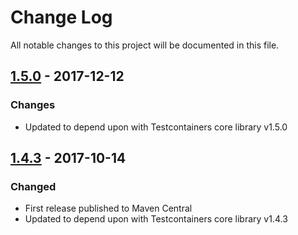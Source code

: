 # Change Log
All notable changes to this project will be documented in this file.

## [1.5.0] - 2017-12-12
### Changes
- Updated to depend upon with Testcontainers core library v1.5.0

## [1.4.3] - 2017-10-14
### Changed
- First release published to Maven Central
- Updated to depend upon with Testcontainers core library v1.4.3

[1.5.0]: https://github.com/testcontainers/testcontainers-java-module-dynalite/releases/tag/1.5.0
[1.4.3]: https://github.com/testcontainers/testcontainers-java-module-mssqlserver/releases/tag/1.4.3